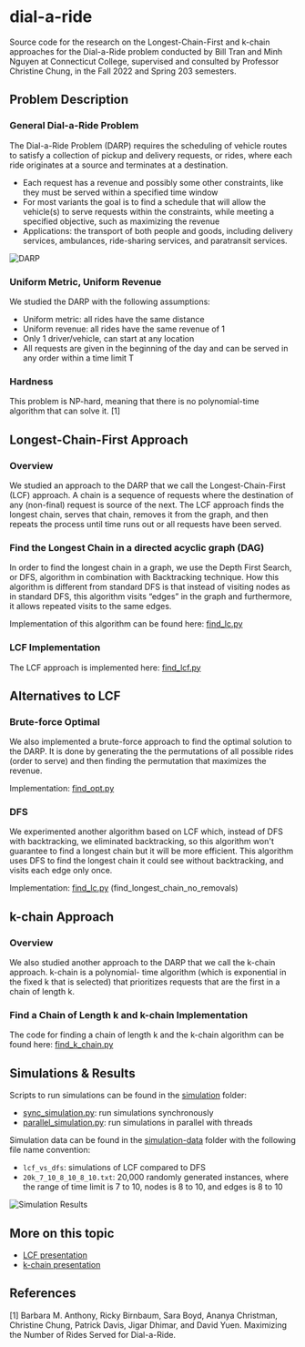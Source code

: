 # dial-a-ride
Source code for the research on the Longest-Chain-First and k-chain approaches for the Dial-a-Ride problem
conducted by Bill Tran and Minh Nguyen at Connecticut College, supervised and consulted
by Professor Christine Chung, in the Fall 2022 and Spring 203 semesters.

## Problem Description
### General Dial-a-Ride Problem
The Dial-a-Ride Problem (DARP) requires the scheduling of vehicle routes to satisfy a collection of pickup and delivery requests, or rides, where each ride originates at a source and terminates at a destination.
- Each request has a revenue and possibly some other constraints, like they must be served within a specified time window
- For most variants the goal is to find a schedule that will allow the vehicle(s) to serve requests within the constraints, while meeting a specified objective, such as maximizing the revenue
- Applications: the transport of both people and goods, including delivery services, ambulances, ride-sharing services, and paratransit services.

![DARP](./img/darp.png)

### Uniform Metric, Uniform Revenue
We studied the DARP with the following assumptions:
- Uniform metric: all rides have the same distance
- Uniform revenue: all rides have the same revenue of 1
- Only 1 driver/vehicle, can start at any location
- All requests are given in the beginning of the day and can be served in any order
within a time limit T

### Hardness
This problem is NP-hard, meaning that there is no polynomial-time algorithm that can solve it. [1]

## Longest-Chain-First Approach
### Overview
We studied an approach to the DARP that we call the Longest-Chain-First (LCF) approach. A chain is a sequence of requests
where the destination of any (non-final) request is source of the next.
The LCF approach finds the longest chain, serves that chain, removes it from the graph, and then repeats the process until time runs out or all requests have been served.
### Find the Longest Chain in a directed acyclic graph (DAG)
In order to find the longest chain in a graph, we use the Depth First Search, or DFS, algorithm in combination with Backtracking technique. How this algorithm is different from standard DFS is that instead of visiting nodes as in standard DFS, this algorithm visits “edges” in the graph and furthermore, it allows repeated visits to the same edges.

Implementation of this algorithm can be found here: [find_lc.py](./computation/find_lc.py)
### LCF Implementation
The LCF approach is implemented here: [find_lcf.py](./computation/find_lcf.py)

## Alternatives to LCF
### Brute-force Optimal
We also implemented a brute-force approach to find the optimal solution to the DARP.
It is done by generating the the permutations of all possible rides (order to serve) and then finding the permutation that maximizes the revenue.

Implementation: [find_opt.py](./computation/find_opt.py)
### DFS
We experimented another algorithm based on LCF which, instead of
DFS with backtracking, we eliminated backtracking, so this algorithm won't guarantee
to find a longest chain but it will be more efficient. This algorithm uses DFS to find the
longest chain it could see without backtracking, and visits each edge only once.

Implementation: [find_lc.py](./computation/find_lc.py) (find_longest_chain_no_removals)

## k-chain Approach
### Overview
We also studied another approach to the DARP that we call the k-chain approach. k-chain is a polynomial-
time algorithm (which is exponential in the fixed k that is selected) that prioritizes
requests that are the first in a chain of length k.
### Find a Chain of Length k and k-chain Implementation
The code for finding a chain of length k and the k-chain algorithm can be found here: [find_k_chain.py](./computation/find_k_chain.py)
## Simulations & Results
Scripts to run simulations can be found in the [simulation](./simulation) folder:
- [sync_simulation.py](./simulation/sync_simulation.py): run simulations synchronously
- [parallel_simulation.py](./simulation/parallel_simulation.py): run simulations in parallel with threads

Simulation data can be found in the [simulation-data](./simulation_data) folder with the following file name convention:
- `lcf_vs_dfs`: simulations of LCF compared to DFS
- `20k_7_10_8_10_8_10.txt`: 20,000 randomly generated instances, where the range of time limit is 7 to 10, nodes is 8 to 10, and edges is 8 to 10

![Simulation Results](./img/simulation_results.png)

## More on this topic
- [LCF presentation](https://docs.google.com/presentation/d/1SK-6StupipZcgB4pLqL-DUJGJsXika9lVmJliMKKQAs/edit#slide=id.p)
- [k-chain presentation](https://docs.google.com/presentation/d/1A_IN4hM-9n7Q7_joFNkgO4NTD1P9kT6vlitgqZNqUyE/edit#slide=id.p)

## References
[1] Barbara M. Anthony, Ricky Birnbaum, Sara Boyd, Ananya Christman, Christine
Chung, Patrick Davis, Jigar Dhimar, and David Yuen. Maximizing the Number
of Rides Served for Dial-a-Ride.